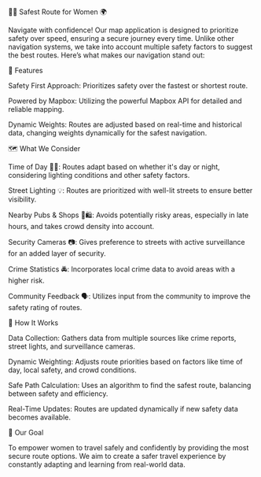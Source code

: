 🚶‍♀️ Safest Route for Women 🌍

Navigate with confidence! Our map application is designed to prioritize safety over speed, ensuring a secure journey every time. Unlike other navigation systems, we take into account multiple safety factors to suggest the best routes. Here’s what makes our navigation stand out:

🌟 Features

Safety First Approach: Prioritizes safety over the fastest or shortest route.

Powered by Mapbox: Utilizing the powerful Mapbox API for detailed and reliable mapping.

Dynamic Weights: Routes are adjusted based on real-time and historical data, changing weights dynamically for the safest navigation.

🗺️ What We Consider

Time of Day 🌙🌞: Routes adapt based on whether it's day or night, considering lighting conditions and other safety factors.

Street Lighting 💡: Routes are prioritized with well-lit streets to ensure better visibility.

Nearby Pubs & Shops 🍺🛍️: Avoids potentially risky areas, especially in late hours, and takes crowd density into account.

Security Cameras 📷: Gives preference to streets with active surveillance for an added layer of security.

Crime Statistics 🚔: Incorporates local crime data to avoid areas with a higher risk.

Community Feedback 🗣️: Utilizes input from the community to improve the safety rating of routes.

🚀 How It Works

Data Collection: Gathers data from multiple sources like crime reports, street lights, and surveillance cameras.

Dynamic Weighting: Adjusts route priorities based on factors like time of day, local safety, and crowd conditions.

Safe Path Calculation: Uses an algorithm to find the safest route, balancing between safety and efficiency.

Real-Time Updates: Routes are updated dynamically if new safety data becomes available.

🎯 Our Goal

To empower women to travel safely and confidently by providing the most secure route options. We aim to create a safer travel experience by constantly adapting and learning from real-world data.
